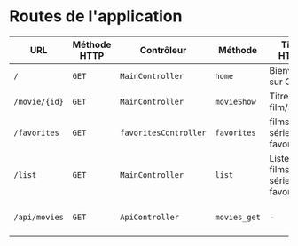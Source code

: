 # Routes de l'application

| URL           | Méthode HTTP | Contrôleur       | Méthode     | Titre HTML                        | Commentaire                       |
| ------------- | ------------ | ---------------- | ----------- | --------------------------------- | --------------------------------- |
| `/`           | `GET`        | `MainController` | `home`      | Bienvenue sur O'flix              | Page d'accueil                    |
| `/movie/{id}` | `GET`        | `MainController` | `movieShow` | Titre du film/série               | Titre du film/série               |
| `/favorites`  | `GET`        | `favoritesController` | `favorites` | films et séries favoris           | films et séries favorites         |
| `/list`       | `GET`        | `MainController` | `list`      | Liste des films et séries favoris | Liste des films et séries favoris |
| `/api/movies` | `GET`        | `ApiController`  | `movies_get`    | -                                 | Le json de la liste des filmes    |
